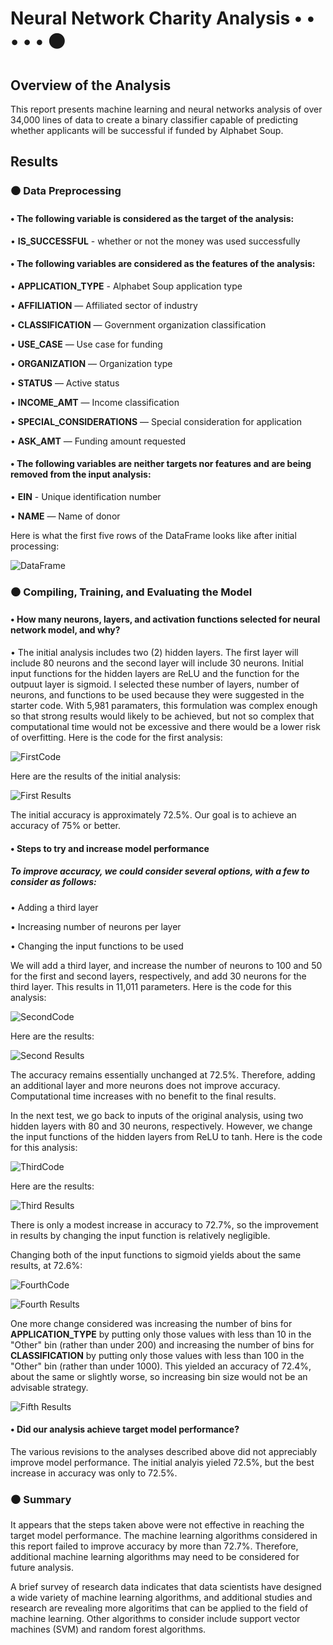 # Neural Network Charity Analysis • • • • • ⚫
## Overview of the Analysis

This report presents machine learning and neural networks analysis of over 34,000 lines of data to create a binary classifier capable of predicting whether applicants will be successful if funded by Alphabet Soup.

## Results

### ⚫ Data Preprocessing

#### • The following variable is considered as the target of the analysis:

• <b>IS_SUCCESSFUL</b> - whether or not the money was used successfully

#### • The following variables are considered as the features of the analysis:

  • <b>APPLICATION_TYPE</b> - Alphabet Soup application type

  • <b>AFFILIATION</b> — Affiliated sector of industry

  • <b>CLASSIFICATION</b> — Government organization classification

  • <b>USE_CASE</b> — Use case for funding

  • <b>ORGANIZATION</b> — Organization type

  • <b>STATUS</b> — Active status

  • <b>INCOME_AMT</b> — Income classification

  • <b>SPECIAL_CONSIDERATIONS</b> — Special consideration for application

  • <b>ASK_AMT</b> — Funding amount requested

#### • The following variables are neither targets nor features and are being removed from the input analysis:

  • <b>EIN</b> - Unique identification number

  • <b>NAME</b> — Name of donor
  
Here is what the first five rows of the DataFrame looks like after initial processing:

![DataFrame](Deliverable1DataFrame.png)

### ⚫ Compiling, Training, and Evaluating the Model

#### • How many neurons, layers, and activation functions selected for neural network model, and why?

• The initial analysis includes two (2) hidden layers. The first layer will include 80 neurons and the second layer will include 30 neurons. Initial input functions for the hidden layers are ReLU and the function for the outpuut layer is sigmoid. I selected these number of layers, number of neurons, and functions to be used because they were suggested in the starter code. With 5,981 paramaters, this formulation was complex enough so that strong results would likely to be achieved, but not so complex that computational time would not be excessive and there would be a lower risk of overfitting. Here is the code for the first analysis:

![FirstCode](Code1.png)

Here are the results of the initial analysis:

![First Results](ModelOutput1_revised.png)

The initial accuracy is approximately 72.5%. Our goal is to achieve an accuracy of 75% or better. 

#### • Steps to try and increase model performance

##### To improve accuracy, we could consider several options, with a few to consider as follows:

• Adding a third layer

• Increasing number of neurons per layer

• Changing the input functions to be used

We will add a third layer, and increase the number of neurons to 100 and 50 for the first and second layers, respectively, and add 30 neurons for the third layer. This results in 11,011 parameters. Here is the code for this analysis: 

![SecondCode](Code2.png)

Here are the results:

![Second Results](ModelOutput2.png)

The accuracy remains essentially unchanged at 72.5%. Therefore, adding an additional layer and more neurons does not improve accuracy. Computational time increases with no benefit to the final results.

In the next test, we go back to inputs of the original analysis, using two hidden layers with 80 and 30 neurons, respectively. However, we change the input functions of the hidden layers from ReLU to tanh. Here is the code for this analysis:

![ThirdCode](Code3.png)

Here are the results:

![Third Results](ModelOutput3.png)

There is only a modest increase in accuracy to 72.7%, so the improvement in results by changing the input function is relatively negligible. 

Changing both of the input functions to sigmoid yields about the same results, at 72.6%:

![FourthCode](Code4.png)

![Fourth Results](ModelOutput4.png)

One more change considered was increasing the number of bins for <b>APPLICATION_TYPE</b> by putting only those values with less than 10 in the "Other" bin (rather than under 200) and increasing the number of bins for <b>CLASSIFICATION</b> by putting only those values with less than 100 in the "Other" bin (rather than under 1000). This yielded an accuracy of 72.4%, about the same or slightly worse, so increasing bin size would not be an advisable strategy.

![Fifth Results](ModelOutput5.png)

#### • Did our analysis achieve target model performance?

The various revisions to the analyses described above did not appreciably improve model performance. The initial analyis yieled 72.5%, but the best increase in accuracy was only to 72.5%.

### ⚫ Summary

It appears that the steps taken above were not effective in reaching the target model performance. The machine learning algorithms considered in this report failed to improve accuracy by more than 72.7%. Therefore, additional machine learning algorithms may need to be considered for future analysis. 

A brief survey of research data indicates that data scientists have designed a wide variety of machine learning algorithms, and additional studies and research are revealing more algoritims that can be applied to the field of machine learning. Other algorithms to consider include support vector machines (SVM) and random forest algorithms. 
